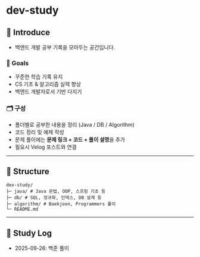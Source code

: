 # dev-study

## 🌟 Introduce

- 백엔드 개발 공부 기록을 모아두는 공간입니다.

### 🎯 Goals

- 꾸준한 학습 기록 유지
- CS 기초 & 알고리즘 실력 향상
- 백엔드 개발자로서 기반 다지기

### 🗂️ 구성

- 폴더별로 공부한 내용을 정리 (Java / DB / Algorithm)
- 코드 정리 및 예제 작성
- 문제 풀이에는 **문제 링크 + 코드 + 풀이 설명**을 추가
- 필요시 Velog 포스트와 연결

---

## 📂 Structure
```
dev-study/
├─ java/ # Java 문법, OOP, 스프링 기초 등
├─ db/ # SQL, 정규화, 인덱스, DB 설계 등
├─ algorithm/ # Baekjoon, Programmers 풀이
└─ README.md
```
---

## 📝 Study Log

- 2025-09-26: 백준 풀이
